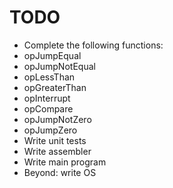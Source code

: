 # TODO
* Complete the following functions:
 * opJumpEqual
 * opJumpNotEqual
 * opLessThan
 * opGreaterThan
 * opInterrupt
 * opCompare
 * opJumpNotZero
 * opJumpZero
* Write unit tests
* Write assembler
* Write main program
* Beyond: write OS
